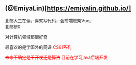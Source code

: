## (@EmiyaLin)[https://emiyalin.github.io/]
~~北邮大三在读，喜欢写代码，会前端框架Vue。~~ <br/>
北邮研0

对计算机领域都很好奇

最喜欢的是学国外的网课 <font color=red>CS61系列<font/>

~~未来不确定是干开发还是算法~~
目前在学习java后端开发
